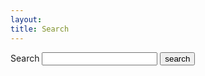 ```yaml
---
layout: 
title: Search
---
```

<script src="https://code.jquery.com/jquery-3.2.1.min.js"></script>
<script src="https://unpkg.com/lunr/lunr.js"></script>
<form action="" >
  <label for="search-box">Search</label>
  <input type="text" id="search-box" name="query">
  <input type="submit" value="search" onclick="return search();">
</form>

<ul id="search-results"></ul>

<script>
var json = (function () {
    var json = null;
    $.ajax({
        'async': false,
        'global': false,
        'url': "search.json",
        'dataType': "json",
        'success': function (data) {
            json = data;
        }
    });
    return json;
})(); 
function search() {
  console.log(json);
  function displaySearchResults(results, store) {
    var searchResults = document.getElementById('search-results');

    if (results.length) { // Are there any results?
      var appendString = '';

      for (var i = 0; i < results.length; i++) {  // Iterate over the results
        var item = store[results[i].ref];
        appendString += '<li><a href="' + item.url + '"><h3>' + item.title + '</h3></a>';
      }

      searchResults.innerHTML = appendString;
    } else {
      searchResults.innerHTML = '<li>No results found</li>';
    }
  }

  var searchTerm = document.getElementById('search-box').value;

  if (searchTerm) {
     // Initalize lunr with the fields it will be searching on. I've given title
    // a boost of 10 to indicate matches on this field are more important.
    var idx = lunr(function () 
    {
      	this.field('id');
      	this.field('title', { boost: 10 });
      	this.field('content');
       	for (var key in json) 
       	{ 
      		this.add({
        			'id': key,
        			'title': json[key].title,
        			'content': json[key].content
      		});
    	}
    });
    console.log("FINISHING INDEX");
     var results = idx.search(searchTerm); // Get lunr to perform a search
     
    console.log("FINISHING SEARCH");
     displaySearchResults(results, json); // We'll write this in the next section
     var serializedIdx = JSON.stringify(idx.toJSON());
     console.log(serializedIdx)
  }
  
    return false;
}
</script>